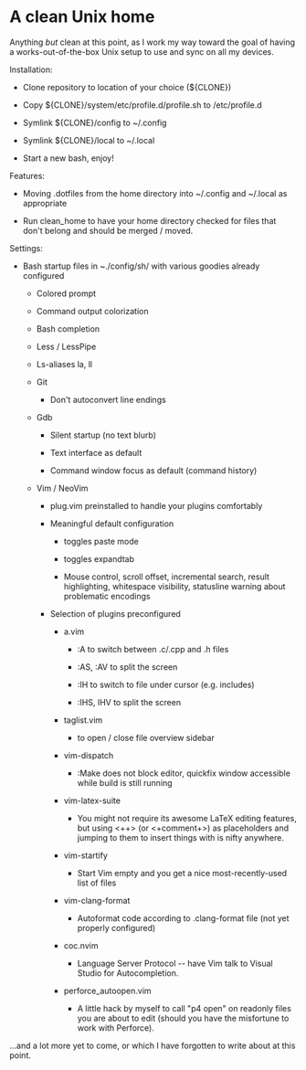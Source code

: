 # A clean Unix home

Anything *but* clean at this point, as I work my way toward the goal
of having a works-out-of-the-box Unix setup to use and sync on all
my devices.

Installation:

  - Clone repository to location of your choice (${CLONE})

  - Copy ${CLONE}/system/etc/profile.d/profile.sh to /etc/profile.d

  - Symlink ${CLONE}/config to ~/.config

  - Symlink ${CLONE}/local to ~/.local

  - Start a new bash, enjoy!

Features:

  - Moving .dotfiles from the home directory into ~/.config and
    ~/.local as appropriate

  - Run clean_home to have your home directory checked for files that
    don't belong and should be merged / moved.

Settings:

  - Bash startup files in ~./config/sh/ with various goodies already
    configured

    - Colored prompt

    - Command output colorization

    - Bash completion

    - Less / LessPipe

    - Ls-aliases la, ll

    - Git

      - Don't autoconvert line endings

    - Gdb

      - Silent startup (no text blurb)

      - Text interface as default

      - Command window focus as default (command history)

    - Vim / NeoVim

      - plug.vim preinstalled to handle your plugins comfortably

      - Meaningful default configuration

        - <F2> toggles paste mode

        - <F3> toggles expandtab

        - Mouse control, scroll offset, incremental search, result highlighting,
          whitespace visibility, statusline warning about problematic encodings

      - Selection of plugins preconfigured

        - a.vim

          - :A to switch between .c/.cpp and .h files

          - :AS, :AV to split the screen

          - :IH to switch to file under cursor (e.g. includes)

          - :IHS, IHV to split the screen

        - taglist.vim

          - <F8> to open / close file overview sidebar

        - vim-dispatch

          - :Make does not block editor, quickfix window accessible while
            build is still running

        - vim-latex-suite

          - You might not require its awesome LaTeX editing features, but
            using <++> (or <+comment+>) as placeholders and jumping to them
            to insert things with <C-J> is nifty anywhere.

        - vim-startify

          - Start Vim empty and you get a nice most-recently-used list of files

        - vim-clang-format

          - Autoformat code according to .clang-format file (not yet properly
            configured)

        - coc.nvim

          - Language Server Protocol -- have Vim talk to Visual Studio for
            Autocompletion.

        - perforce_autoopen.vim

          - A little hack by myself to call "p4 open" on readonly files you are
            about to edit (should you have the misfortune to work with Perforce).

...and a lot more yet to come, or which I have forgotten to write about at this
point.
